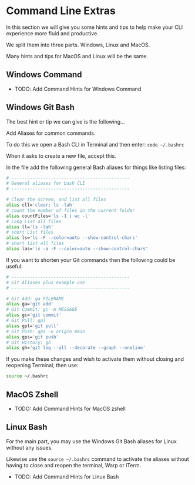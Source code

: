 # Command Line Extras

In this section we will give you some hints and tips to help make your CLI experience more fluid and productive.

We split them into three parts. Windows, Linux and MacOS.

Many hints and tips for MacOS and Linux will be the same.

## Windows Command 

- TODO: Add Command Hints for Windows Command 

## Windows Git Bash 

The best hint or tip we can give is the following...

Add Aliases for common commands.

To do this we open a Bash CLI in Terminal and then enter: `code ~/.bashrc`

When it asks to create a new file, accept this.

In the file add the following general Bash aliases for things like listing files:

```bash
# ---------------------------------------------
# General aliases for bash CLI
# ---------------------------------------------

# Clear the screen, and list all files
alias cll='clear; ls -lah'
# count the number of files in the current folder
alias countFiles='ls -1 | wc -l'
# Long List all files
alias ll='ls -lah'
# short List files
alias ls='ls -F --color=auto --show-control-chars'
# short list all files
alias las='ls -a -F --color=auto --show-control-chars'

```

If you want to shorten your Git commands then the following could be useful:

```bash
# ---------------------------------------------
# Git Aliases plus example use
# ---------------------------------------------

# Git Add: ga FILENAME
alias ga='git add'
# Git Commit: gc -m MESSAGE
alias gc='git commit'
# Git Pull: gpl
alias gpl='git pull'
# Git Push: gps -u origin main
alias gps='git push'
# Git History: gh
alias gh='git log --all --decorate --graph --oneline'
```

If you make these changes and wish to activate them without closing and reopening Terminal, then use:

```bash
source ~/.bashrc
```


## MacOS Zshell

- TODO: Add Command Hints for MacOS zshell


## Linux Bash

For the main part, you may use the Windows Git Bash aliases for Linux without any issues.

Likewise use the `source ~/.bashrc` command to activate the aliases without having to close and reopen the terminal, Warp or iTerm.

- TODO: Add Command Hints for Linux Bash

